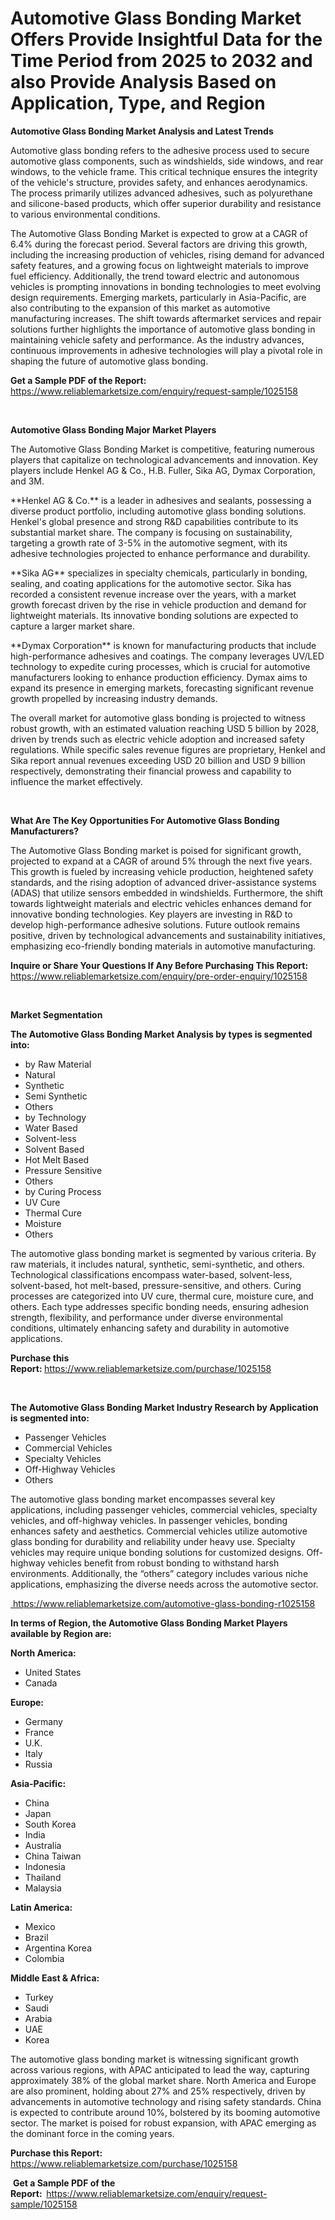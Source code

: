 <p><h1>Automotive Glass Bonding Market Offers Provide Insightful Data for the Time Period from 2025 to 2032 and also Provide Analysis Based on Application, Type, and Region</h1></p><p><strong>Automotive Glass Bonding Market Analysis and Latest Trends</strong></p>
<p><p>Automotive glass bonding refers to the adhesive process used to secure automotive glass components, such as windshields, side windows, and rear windows, to the vehicle frame. This critical technique ensures the integrity of the vehicle's structure, provides safety, and enhances aerodynamics. The process primarily utilizes advanced adhesives, such as polyurethane and silicone-based products, which offer superior durability and resistance to various environmental conditions.</p><p>The Automotive Glass Bonding Market is expected to grow at a CAGR of 6.4% during the forecast period. Several factors are driving this growth, including the increasing production of vehicles, rising demand for advanced safety features, and a growing focus on lightweight materials to improve fuel efficiency. Additionally, the trend toward electric and autonomous vehicles is prompting innovations in bonding technologies to meet evolving design requirements. Emerging markets, particularly in Asia-Pacific, are also contributing to the expansion of this market as automotive manufacturing increases. The shift towards aftermarket services and repair solutions further highlights the importance of automotive glass bonding in maintaining vehicle safety and performance. As the industry advances, continuous improvements in adhesive technologies will play a pivotal role in shaping the future of automotive glass bonding.</p></p>
<p><strong>Get a Sample PDF of the Report:&nbsp;</strong> <a href="https://www.reliablemarketsize.com/enquiry/request-sample/1025158?utm_campaign=3312&utm_medium=2&utm_source=Github&utm_content=ia&utm_term=17042025&utm_id=automotive-glass-bonding">https://www.reliablemarketsize.com/enquiry/request-sample/1025158</a></p>
<p>&nbsp;</p>
<p><strong>Automotive Glass Bonding Major Market Players</strong></p>
<p><p>The Automotive Glass Bonding Market is competitive, featuring numerous players that capitalize on technological advancements and innovation. Key players include Henkel AG & Co., H.B. Fuller, Sika AG, Dymax Corporation, and 3M.</p><p>**Henkel AG & Co.** is a leader in adhesives and sealants, possessing a diverse product portfolio, including automotive glass bonding solutions. Henkel's global presence and strong R&D capabilities contribute to its substantial market share. The company is focusing on sustainability, targeting a growth rate of 3-5% in the automotive segment, with its adhesive technologies projected to enhance performance and durability.</p><p>**Sika AG** specializes in specialty chemicals, particularly in bonding, sealing, and coating applications for the automotive sector. Sika has recorded a consistent revenue increase over the years, with a market growth forecast driven by the rise in vehicle production and demand for lightweight materials. Its innovative bonding solutions are expected to capture a larger market share.</p><p>**Dymax Corporation** is known for manufacturing products that include high-performance adhesives and coatings. The company leverages UV/LED technology to expedite curing processes, which is crucial for automotive manufacturers looking to enhance production efficiency. Dymax aims to expand its presence in emerging markets, forecasting significant revenue growth propelled by increasing industry demands.</p><p>The overall market for automotive glass bonding is projected to witness robust growth, with an estimated valuation reaching USD 5 billion by 2028, driven by trends such as electric vehicle adoption and increased safety regulations. While specific sales revenue figures are proprietary, Henkel and Sika report annual revenues exceeding USD 20 billion and USD 9 billion respectively, demonstrating their financial prowess and capability to influence the market effectively.</p></p>
<p>&nbsp;</p>
<p><strong>What Are The Key Opportunities For Automotive Glass Bonding Manufacturers?</strong></p>
<p><p>The Automotive Glass Bonding market is poised for significant growth, projected to expand at a CAGR of around 5% through the next five years. This growth is fueled by increasing vehicle production, heightened safety standards, and the rising adoption of advanced driver-assistance systems (ADAS) that utilize sensors embedded in windshields. Furthermore, the shift towards lightweight materials and electric vehicles enhances demand for innovative bonding technologies. Key players are investing in R&D to develop high-performance adhesive solutions. Future outlook remains positive, driven by technological advancements and sustainability initiatives, emphasizing eco-friendly bonding materials in automotive manufacturing.</p></p>
<p><strong>Inquire or Share Your Questions If Any Before Purchasing This Report:</strong> <a href="https://www.reliablemarketsize.com/enquiry/pre-order-enquiry/1025158?utm_campaign=3312&utm_medium=2&utm_source=Github&utm_content=ia&utm_term=17042025&utm_id=automotive-glass-bonding">https://www.reliablemarketsize.com/enquiry/pre-order-enquiry/1025158</a></p>
<p>&nbsp;</p>
<p><strong>Market Segmentation</strong></p>
<p><strong>The Automotive Glass Bonding Market Analysis by types is segmented into:</strong></p>
<p><ul><li>by Raw Material</li><li>Natural</li><li>Synthetic</li><li>Semi Synthetic</li><li>Others</li><li>by Technology</li><li>Water Based</li><li>Solvent-less</li><li>Solvent Based</li><li>Hot Melt Based</li><li>Pressure Sensitive</li><li>Others</li><li>by Curing Process</li><li>UV Cure</li><li>Thermal Cure</li><li>Moisture</li><li>Others</li></ul></p>
<p><p>The automotive glass bonding market is segmented by various criteria. By raw materials, it includes natural, synthetic, semi-synthetic, and others. Technological classifications encompass water-based, solvent-less, solvent-based, hot melt-based, pressure-sensitive, and others. Curing processes are categorized into UV cure, thermal cure, moisture cure, and others. Each type addresses specific bonding needs, ensuring adhesion strength, flexibility, and performance under diverse environmental conditions, ultimately enhancing safety and durability in automotive applications.</p></p>
<p><strong>Purchase this Report:&nbsp;</strong><a href="https://www.reliablemarketsize.com/purchase/1025158?utm_campaign=3312&utm_medium=2&utm_source=Github&utm_content=ia&utm_term=17042025&utm_id=automotive-glass-bonding">https://www.reliablemarketsize.com/purchase/1025158</a></p>
<p>&nbsp;</p>
<p><strong>The Automotive Glass Bonding Market Industry Research by Application is segmented into:</strong></p>
<p><ul><li>Passenger Vehicles</li><li>Commercial Vehicles</li><li>Specialty Vehicles</li><li>Off-Highway Vehicles</li><li>Others</li></ul></p>
<p><p>The automotive glass bonding market encompasses several key applications, including passenger vehicles, commercial vehicles, specialty vehicles, and off-highway vehicles. In passenger vehicles, bonding enhances safety and aesthetics. Commercial vehicles utilize automotive glass bonding for durability and reliability under heavy use. Specialty vehicles may require unique bonding solutions for customized designs. Off-highway vehicles benefit from robust bonding to withstand harsh environments. Additionally, the “others” category includes various niche applications, emphasizing the diverse needs across the automotive sector.</p></p>
<p><a href="https://www.reliablemarketsize.com/automotive-glass-bonding-r1025158?utm_campaign=3312&utm_medium=2&utm_source=Github&utm_content=ia&utm_term=17042025&utm_id=automotive-glass-bonding">&nbsp;https://www.reliablemarketsize.com/automotive-glass-bonding-r1025158</a></p>
<p><strong>In terms of Region, the Automotive Glass Bonding Market Players available by Region are:</strong></p>
<p>
    <p> <strong> North America: </strong>
        <ul>
            <li>United States</li>
            <li>Canada</li>
        </ul>
        </p> 
    <p> <strong> Europe: </strong>
        <ul>
            <li>Germany</li>
            <li>France</li>
            <li>U.K.</li>
            <li>Italy</li>
            <li>Russia</li>
        </ul>
        </p> 
    <p> <strong> Asia-Pacific: </strong>
        <ul>
            <li>China</li>
            <li>Japan</li>
            <li>South Korea</li>
            <li>India</li>
            <li>Australia</li>
            <li>China Taiwan</li>
            <li>Indonesia</li>
            <li>Thailand</li>
            <li>Malaysia</li>
        </ul>
        </p> 
    <p> <strong> Latin America: </strong>
        <ul>
            <li>Mexico</li>
            <li>Brazil</li>
            <li>Argentina Korea</li>
            <li>Colombia</li>
        </ul>
        </p> 
    <p> <strong> Middle East & Africa: </strong>
        <ul>
            <li>Turkey</li>
            <li>Saudi</li>
            <li>Arabia</li>
            <li>UAE</li>
            <li>Korea</li>
        </ul>
    </p>
    </p>
<p><p>The automotive glass bonding market is witnessing significant growth across various regions, with APAC anticipated to lead the way, capturing approximately 38% of the global market share. North America and Europe are also prominent, holding about 27% and 25% respectively, driven by advancements in automotive technology and rising safety standards. China is expected to contribute around 10%, bolstered by its booming automotive sector. The market is poised for robust expansion, with APAC emerging as the dominant force in the coming years.</p></p>
<p><strong>Purchase this Report: </strong><a href="https://www.reliablemarketsize.com/purchase/1025158?utm_campaign=3312&utm_medium=2&utm_source=Github&utm_content=ia&utm_term=17042025&utm_id=automotive-glass-bonding">https://www.reliablemarketsize.com/purchase/1025158</a></p>
<p>&nbsp;<strong>Get a Sample PDF of the Report:&nbsp;&nbsp;</strong><a href="https://www.reliablemarketsize.com/enquiry/request-sample/1025158?utm_campaign=3312&utm_medium=2&utm_source=Github&utm_content=ia&utm_term=17042025&utm_id=automotive-glass-bonding">https://www.reliablemarketsize.com/enquiry/request-sample/1025158</a></p>
<p><strong></strong></p>
<p><p></p><p></p><p></p></p>